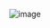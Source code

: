 ![image](https://github.com/annelorecomnoiu/Hangman-Game/assets/94176638/0df99c57-6489-4308-929f-36ecd882f8db)
